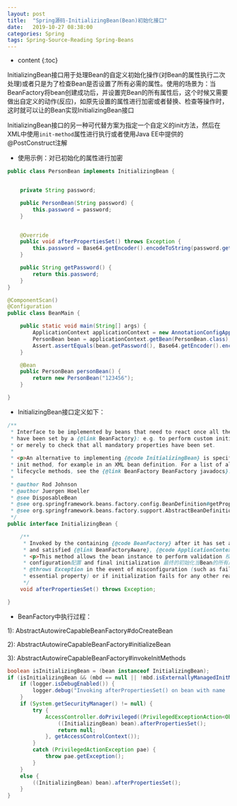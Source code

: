 ```yaml
---
layout: post
title:  "Spring源码-InitializingBean(Bean)初始化接口"
date:   2019-10-27 08:38:00
categories: Spring 
tags: Spring-Source-Reading Spring-Beans
---
```


* content
{:toc}


InitializingBean接口用于处理Bean的自定义初始化操作(对Bean的属性执行二次处理)或者只是为了检查Bean是否设置了所有必需的属性。使用的场景为：当BeanFactory将bean创建成功后，并设置完Bean的所有属性后，这个时候又需要做出自定义的动作(反应)，如原先设置的属性进行加密或者替换、检查等操作时，这时就可以让的Bean实现InitializingBean接口

InitializingBean接口的另一种可代替方案为指定一个自定义的init方法，然后在XML中使用`init-method`属性进行执行或者使用Java EE中提供的@PostConstruct注解




- 使用示例：对已初始化的属性进行加密


```java
public class PersonBean implements InitializingBean {


    private String password;

    public PersonBean(String password) {
        this.password = password;
    }


    @Override
    public void afterPropertiesSet() throws Exception {
        this.password = Base64.getEncoder().encodeToString(password.getBytes("UTF-8"));
    }

    public String getPassword() {
        return this.password;
    }
}
```

```java
@ComponentScan()
@Configuration
public class BeanMain {

    public static void main(String[] args) {
        ApplicationContext applicationContext = new AnnotationConfigApplicationContext(BeanMain.class);
        PersonBean bean = applicationContext.getBean(PersonBean.class);
        Assert.assertEquals(bean.getPassword(), Base64.getEncoder().encodeToString("123456".getBytes()));
    }

    @Bean
    public PersonBean personBean() {
        return new PersonBean("123456");
    }

}
```


- InitializingBean接口定义如下：

```java
/**
 * Interface to be implemented by beans that need to react once all their properties
 * have been set by a {@link BeanFactory}: e.g. to perform custom initialization,
 * or merely to check that all mandatory properties have been set.
 *
 * <p>An alternative to implementing {@code InitializingBean} is specifying a custom
 * init method, for example in an XML bean definition. For a list of all bean
 * lifecycle methods, see the {@link BeanFactory BeanFactory javadocs}.
 *
 * @author Rod Johnson
 * @author Juergen Hoeller
 * @see DisposableBean
 * @see org.springframework.beans.factory.config.BeanDefinition#getPropertyValues()
 * @see org.springframework.beans.factory.support.AbstractBeanDefinition#getInitMethodName()
 */
public interface InitializingBean {

	/**
	 * Invoked by the containing {@code BeanFactory} after it has set all bean properties
	 * and satisfied {@link BeanFactoryAware}, {@code ApplicationContextAware} etc.
	 * <p>This method allows the bean instance to perform validation 校验 of its overall
	 * configuration配置 and final initialization 最终的初始化当Bean的所有属性都已经设置when all bean properties have been set.
	 * @throws Exception in the event of misconfiguration (such as failure to set an
	 * essential property) or if initialization fails for any other reason
	 */
	void afterPropertiesSet() throws Exception;

}
```

- BeanFactory中执行过程：

1): AbstractAutowireCapableBeanFactory#doCreateBean

2):	AbstractAutowireCapableBeanFactory#initializeBean

3): AbstractAutowireCapableBeanFactory#invokeInitMethods

```java
boolean isInitializingBean = (bean instanceof InitializingBean);
if (isInitializingBean && (mbd == null || !mbd.isExternallyManagedInitMethod("afterPropertiesSet"))) {
	if (logger.isDebugEnabled()) {
		logger.debug("Invoking afterPropertiesSet() on bean with name '" + beanName + "'");
	}
	if (System.getSecurityManager() != null) {
		try {
			AccessController.doPrivileged((PrivilegedExceptionAction<Object>) () -> {
				((InitializingBean) bean).afterPropertiesSet();
				return null;
			}, getAccessControlContext());
		}
		catch (PrivilegedActionException pae) {
			throw pae.getException();
		}
	}
	else {
		((InitializingBean) bean).afterPropertiesSet();
	}
}
```